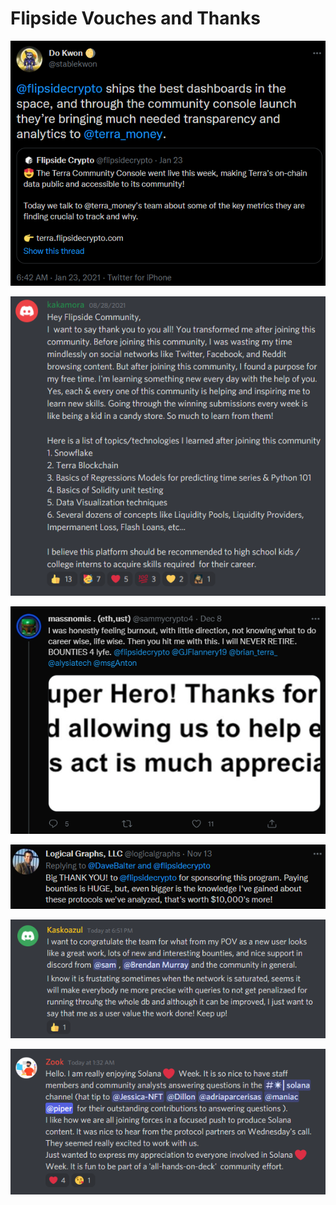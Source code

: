 # Flipside Vouches and Thanks

![](../.gitbook/assets/dokwon.png)

![](../.gitbook/assets/kakamora.png)

![](../.gitbook/assets/massnomis.png)

![](../.gitbook/assets/logicalgraphs.png)

![](<../.gitbook/assets/image (1) (1) (1).png>)

![ ](../.gitbook/assets/image.png)
